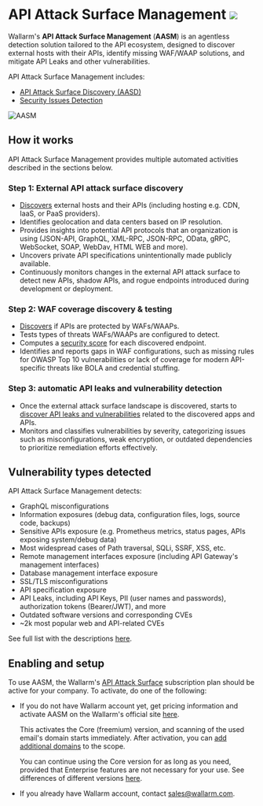 # API Attack Surface Management  <a href="../../about-wallarm/subscription-plans/#api-attack-surface"><img src="../../images/api-attack-surface-tag.svg" style="border: none;"></a>

Wallarm's **API Attack Surface Management** (**AASM**) is an agentless detection solution  tailored to the API ecosystem, designed to discover external hosts with their APIs, identify missing WAF/WAAP solutions, and mitigate API Leaks and other vulnerabilities.

API Attack Surface Management includes:

* [API Attack Surface Discovery (AASD)](api-surface.md)
* [Security Issues Detection](security-issues.md)

![AASM](../images/api-attack-surface/aasm.png)

## How it works

API Attack Surface Management provides multiple automated activities described in the sections below.

### Step 1: External API attack surface discovery

* [Discovers](api-surface.md) external hosts and their APIs (including hosting e.g. CDN, IaaS, or PaaS providers).
* Identifies geolocation and data centers based on IP resolution.
* Provides insights into potential API protocols that an organization is using (JSON-API, GraphQL, XML-RPC, JSON-RPC, OData, gRPC, WebSocket, SOAP, WebDav, HTML WEB and more).
* Uncovers private API specifications unintentionally made publicly available.
* Continuously monitors changes in the external API attack surface to detect new APIs, shadow APIs, and rogue endpoints introduced during development or deployment.

### Step 2: WAF coverage discovery & testing

* [Discovers](api-surface.md) if APIs are protected by WAFs/WAAPs.
* Tests types of threats WAFs/WAAPs are configured to detect.
* Computes a [security score](api-surface.md#security-posture) for each discovered endpoint.
* Identifies and reports gaps in WAF configurations, such as missing rules for OWASP Top 10 vulnerabilities or lack of coverage for modern API-specific threats like BOLA and credential stuffing.

### Step 3: automatic API leaks and vulnerability detection

* Once the external attack surface landscape is discovered, starts to [discover API leaks and vulnerabilities](security-issues.md) related to the discovered apps and APIs.
* Monitors and classifies vulnerabilities by severity, categorizing issues such as misconfigurations, weak encryption, or outdated dependencies to prioritize remediation efforts effectively.

## Vulnerability types detected

API Attack Surface Management detects:

* GraphQL misconfigurations
* Information exposures (debug data, configuration files, logs, source code, backups)
* Sensitive APIs exposure (e.g. Prometheus metrics, status pages, APIs exposing system/debug data)
* Most widespread cases of Path traversal, SQLi, SSRF, XSS, etc.
* Remote management interfaces exposure (including API Gateway's management interfaces)
* Database management interface exposure
* SSL/TLS misconfigurations
* API specification exposure
* API Leaks, including API Keys, PII (user names and passwords), authorization tokens (Bearer/JWT), and more 
* Outdated software versions and corresponding CVEs
* ~2k most popular web and API-related CVEs

See full list with the descriptions [here](security-issues.md#list-of-detected-issues).

## Enabling and setup

To use AASM, the Wallarm's [API Attack Surface](../about-wallarm/subscription-plans.md#api-attack-surface) subscription plan should be active for your company. To activate, do one of the following:

* If you do not have Wallarm account yet, get pricing information and activate AASM on the Wallarm's official site [here](https://www.wallarm.com/product/aasm).

    This activates the Core (freemium) version, and scanning of the used email's domain starts immediately. After activation, you can [add additional domains](setup.md) to the scope.

    You can continue using the Core version for as long as you need, provided that Enterprise features are not necessary for your use. See differences of different versions [here](https://www.wallarm.com/product/aasm-pricing?internal_utm_source=product-page-aasm).

* If you already have Wallarm account, contact [sales@wallarm.com](mailto:sales@wallarm.com).
